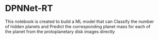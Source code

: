 # DPNNet-RT

This notebook is created to build a ML model that can Classify the number of hidden planets and Predict the corresponding planet mass for each of the planet from the protoplanetary disk images directly
